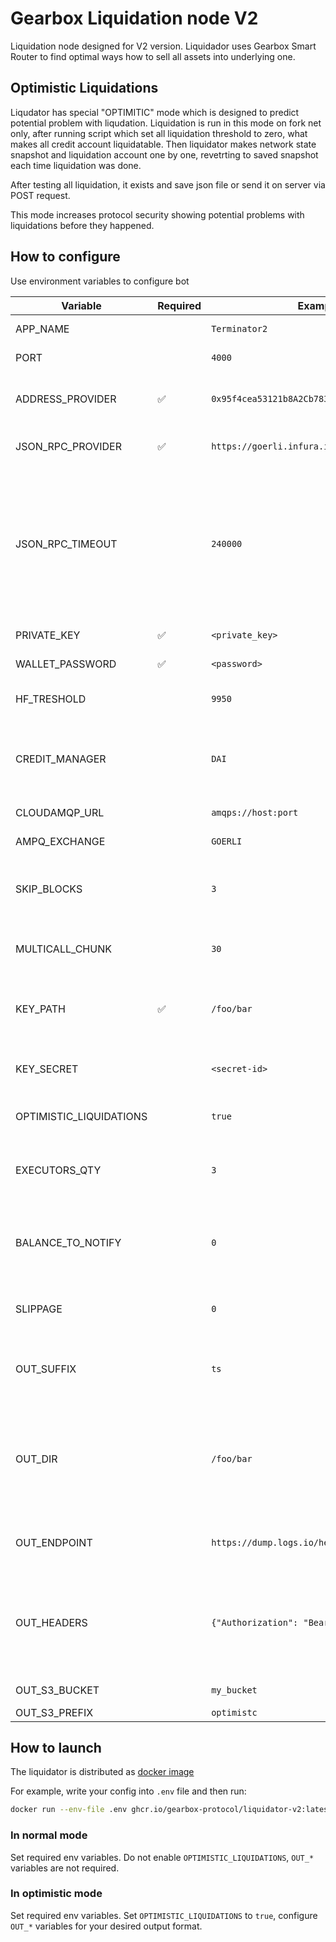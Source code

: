 # Gearbox Liquidation node V2

Liquidation node designed for V2 version. Liquidador uses Gearbox Smart Router to find optimal ways how to sell all assets into underlying one.

## Optimistic Liquidations

Liqudator has special "OPTIMITIC" mode which is designed to predict potential problem with liqudation. Liquidation is run in this mode on fork net only, after running script which set all liquidation threshold to zero, what makes all credit account liquidatable. Then liquidator makes network state snapshot and liquidation account one by one, revetrting to saved snapshot each time liquidation was done.

After testing all liquidation, it exists and save json file or send it on server via POST request.

This mode increases protocol security showing potential problems with liquidations before they happened.

## How to configure

Use environment variables to configure bot

| Variable                | Required | Example                                      | Description                                                                                                                                                                       |
| ----------------------- | -------- | -------------------------------------------- | --------------------------------------------------------------------------------------------------------------------------------------------------------------------------------- |
| APP_NAME                |          | `Terminator2`                                | App name to use in logs                                                                                                                                                           |
| PORT                    |          | `4000`                                       | Healthcheck endpoint port                                                                                                                                                         |
| ADDRESS_PROVIDER        | ✅       | `0x95f4cea53121b8A2Cb783C6BFB0915cEc44827D3` | Gearbox AddressProvider contract address                                                                                                                                          |
| JSON_RPC_PROVIDER       | ✅       | `https://goerli.infura.io/v3/<key>`          | Ethereum node JSON RPC endpoint                                                                                                                                                   |
| JSON_RPC_TIMEOUT        |          | `240000`                                     | JSONRPC calls timeout With freshly started fork first requests often fail with default ethers.js timeout of 120 seconds. In this case, increase this timeout (the value is in ms) |
| PRIVATE_KEY             | ✅       | `<private_key>`                              | Private key for core wallet                                                                                                                                                       |
| WALLET_PASSWORD         | ✅       | `<password>`                                 | Password for keys storage                                                                                                                                                         |
| HF_TRESHOLD             |          | `9950`                                       | Health factor threshold for liquidations                                                                                                                                          |
| CREDIT_MANAGER          |          | `DAI`                                        | If set, liquidator will work with credit manager for this underlying token (symbol)                                                                                               |
| CLOUDAMQP_URL           |          | `amqps://host:port`                          | AMQP instance to send logs to                                                                                                                                                     |
| AMPQ_EXCHANGE           |          | `GOERLI`                                     | AMQP exchange to send logs to                                                                                                                                                     |
| SKIP_BLOCKS             |          | `3`                                          | How many block should be skipped before next check in normal mode                                                                                                                 |
| MULTICALL_CHUNK         |          | `30`                                         | Multicall chunk size used when getting accounts data                                                                                                                              |
| KEY_PATH                | ✅       | `/foo/bar`                                   | Directory with wallet keys. Either this or `KEY_SECRET` is required.                                                                                                              |
| KEY_SECRET              |          | `<secret-id>`                                | AWS Secrets Manager secret id for wallet keys                                                                                                                                     |
| OPTIMISTIC_LIQUIDATIONS |          | `true`                                       | Set to `true` to enable optimistic mode                                                                                                                                           |
| EXECUTORS_QTY           |          | `3`                                          | How many executors who send liquidation transactions in parallel                                                                                                                  |
| BALANCE_TO_NOTIFY       |          | `0`                                          | Minimum ETH balance, when signer has less, it will send notifications in AMPQ                                                                                                     |
| SLIPPAGE                |          | `0`                                          | Slippage for finding path [0;1] represents 0-100%                                                                                                                                 |
| OUT_SUFFIX              |          | `ts`                                         | Output suffix to distinguish outputs of different liquidators                                                                                                                     |
| OUT_DIR                 |          | `/foo/bar`                                   | Directory to output logs, leave empty if you don't need file output. Only one of `OUT_DIR`, `OUT_ENDPOINT`, `OUT_S3_BUCKET` will be used                                          |
| OUT_ENDPOINT            |          | `https://dump.logs.io/here`                  | Endpoint to send POST-request with output                                                                                                                                         |
| OUT_HEADERS             |          | `{"Authorization": "Bearer XXX"}`            | HTTP headers to send with POST request. Serialized as JSON: `{"header1": "value1", "header2": "value2"}`                                                                          |
| OUT_S3_BUCKET           |          | `my_bucket`                                  | S3 bucket to upload result to                                                                                                                                                     |
| OUT_S3_PREFIX           |          | `optimistc`                                  | S3 path prefix                                                                                                                                                                    |

## How to launch

The liquidator is distributed as [docker image](https://github.com/Gearbox-protocol/liquidator-v2/pkgs/container/liquidator-v2)

For example, write your config into `.env` file and then run:

```bash
docker run --env-file .env ghcr.io/gearbox-protocol/liquidator-v2:latest
```

### In normal mode

Set required env variables. Do not enable `OPTIMISTIC_LIQUIDATIONS`, `OUT_*` variables are not required.

### In optimistic mode

Set required env variables. Set `OPTIMISTIC_LIQUIDATIONS` to `true`, configure `OUT_*` variables for your desired output format.
